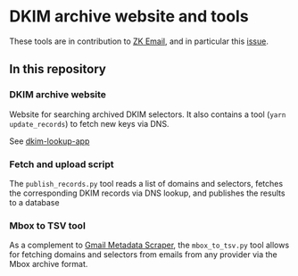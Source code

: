 # DKIM archive website and tools

These tools are in contribution to [ZK Email](https://github.com/zkemail/zk-email-verify),
and in particular this [issue](https://github.com/zkemail/zk-email-verify/issues/81).

## In this repository

### DKIM archive website

Website for searching archived DKIM selectors. It also contains a tool (`yarn update_records`) to fetch new keys via DNS.

See [dkim-lookup-app](dkim-lookup-app/)

### Fetch and upload script

The ```publish_records.py``` tool reads a list of domains and selectors, fetches the corresponding DKIM records via DNS lookup, and publishes the results to a database

### Mbox to TSV tool

As a complement to [Gmail Metadata Scraper](https://github.com/zkemail/selector-scraper), the ```mbox_to_tsv.py``` tool allows for fetching domains and selectors from emails from any provider via the Mbox archive format.
